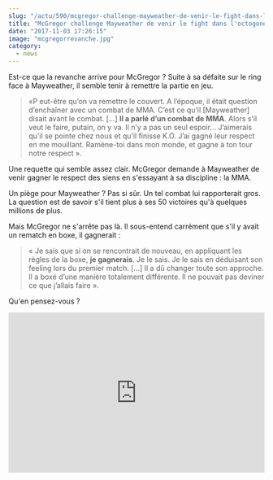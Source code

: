 ```yaml
--- 
slug: "/actu/590/mcgregor-challenge-mayweather-de-venir-le-fight-dans-l-octogone-pour-une-revanche"
title: "McGregor challenge Mayweather de venir le fight dans l'octogone pour une revanche !"
date: "2017-11-03 17:26:15"
image: "mcgregorrevanche.jpg"
category:
  - news
---
```

<p>Est-ce que la revanche arrive pour McGregor ? Suite à sa défaite sur le ring face à Mayweather, il semble tenir à remettre la partie en jeu.</p>

<blockquote>
<p>«P eut-être qu’on va remettre le couvert. A l’époque, il était question d’enchaîner avec un combat de MMA. C’est ce qu’il [Mayweather] disait avant le combat. […] <strong>Il a parlé d’un combat de MMA</strong>. Alors s’il veut le faire, putain, on y va. Il n’y a pas un seul espoir… J’aimerais qu’il se pointe chez nous et qu’il finisse K.O. J’ai gagné leur respect en me mouillant. Ramène-toi dans mon monde, et gagne à ton tour notre respect ». </p>
</blockquote>

<p>Une requette qui semble assez clair. McGregor demande à Mayweather de venir gagner le respect des siens en s'essayant à sa discipline : la MMA.</p>

<p>Un piège pour Mayweather ? Pas si sûr. Un tel combat lui rapporterait gros. La question est de savoir s'il tient plus à ses 50 victoires qu'à quelques millions de plus.</p>

<p>Mais McGregor ne s'arrête pas là. Il sous-entend carrément que s'il y avait un rematch en boxe, il gagnerait :</p>

<blockquote>
<p>« Je sais que si on se rencontrait de nouveau, en appliquant les règles de la boxe, <strong>je gagnerais</strong>. Je le sais. Je le sais en déduisant son feeling lors du premier match. […] Il a dû changer toute son approche. Il a boxé d’une manière totalement différente. Il ne pouvait pas deviner ce que j’allais faire ».</p>
</blockquote>

<p>Qu'en pensez-vous ?</p>

<iframe width="100%" height="315" src="https://www.youtube.com/embed/hNcGHcSSdn0" frameborder="0" allowfullscreen></iframe>